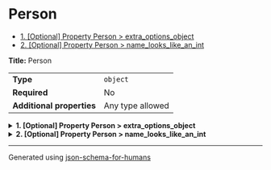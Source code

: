 # Person

- [1. [Optional] Property Person > extra_options_object](#extra_options_object)
- [2. [Optional] Property Person > name_looks_like_an_int](#name_looks_like_an_int)

**Title:** Person

|                           |                  |
| ------------------------- | ---------------- |
| **Type**                  | `object`         |
| **Required**              | No               |
| **Additional properties** | Any type allowed |

<details>
<summary>
<strong> <a name="extra_options_object"></a>1. [Optional] Property Person > extra_options_object</strong>  

</summary>
<blockquote>

|                           |                                     |
| ------------------------- | ----------------------------------- |
| **Type**                  | `object`                            |
| **Required**              | No                                  |
| **Additional properties** | Any type allowed                    |
| **Defined in**            | #/definitions/extra_options/anyOf/0 |

**Description:** This is the one

</blockquote>
</details>

<details>
<summary>
<strong> <a name="name_looks_like_an_int"></a>2. [Optional] Property Person > name_looks_like_an_int</strong>  

</summary>
<blockquote>

|                           |                  |
| ------------------------- | ---------------- |
| **Type**                  | `object`         |
| **Required**              | No               |
| **Additional properties** | Any type allowed |
| **Defined in**            | #/definitions/10 |

**Description:** This is just to be annoying. The property name looks like an int

</blockquote>
</details>

----------------------------------------------------------------------------------------------------------------------------
Generated using [json-schema-for-humans](https://github.com/coveooss/json-schema-for-humans)